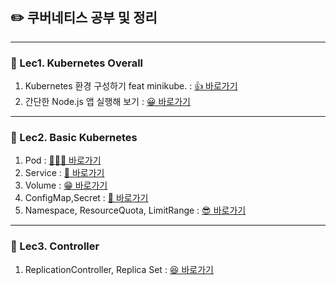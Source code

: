 ## ✏️ 쿠버네티스 공부 및 정리
***
### 🚀 Lec1. Kubernetes Overall
1. Kubernetes 환경 구성하기 feat minikube. : <a href="https://github.com/sungjin0757/kebernetes-basic/tree/master/Lec1.%20Kubernetes%20Start/%EC%84%A4%EC%B9%98%EB%B0%A9%EB%B2%95%20-%20feat%20minikube." target="_blank"> 👍 바로가기</a>
2. 간단한 Node.js 앱 실행해 보기 : <a href="https://github.com/sungjin0757/kebernetes-basic/tree/master/Lec1.%20Kubernetes%20Start/%EA%B0%84%EB%8B%A8%ED%95%9C%20Node.js%20%EC%9D%B4%EB%AF%B8%EC%A7%80%20%EC%8B%A4%ED%96%89" target="_blank">😀 바로가기</a>

***
### 🚀 Lec2. Basic Kubernetes
1. Pod : <a href="https://github.com/sungjin0757/kebernetes-basic/tree/master/Lec2.%20Basic%20Object/Pod%20-%20Kubernetes" target="_blank">🙋🏻‍♂️ 바로가기</a>
2. Service : <a href="https://github.com/sungjin0757/kebernetes-basic/tree/master/Lec2.%20Basic%20Object/Service%20-%20Kubernetes" target="_blank">👋 바로가기</a>
3. Volume : <a href="https://github.com/sungjin0757/kebernetes-basic/tree/master/Lec2.%20Basic%20Object/Volume%20-%20Kubernetes" target="_blank">😁 바로가기</a>
4. ConfigMap,Secret : <a href="https://github.com/sungjin0757/kebernetes-basic/tree/master/Lec2.%20Basic%20Object/ConfigMap%2C%20Secret%20-%20Kubernetes" target="_blank">🤔 바로가기</a>
5. Namespace, ResourceQuota, LimitRange : <a href="https://github.com/sungjin0757/kebernetes-basic/tree/master/Lec2.%20Basic%20Object/Namespace%2C%20ResourceQuota%2C%20Limit%20Range%20-%20Kubernetes" target="_blank">😎 바로가기</a>

***
### 🚀 Lec3. Controller
1. ReplicationController, Replica Set : <a href="https://github.com/sungjin0757/kebernetes-basic/tree/master/Lec3.%20Controller/Replication%20Controller%2C%20ReplicaSet%20-%20Kuberntes" target="_blank">😆 바로가기</a>